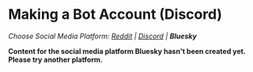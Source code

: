 # Making a Bot Account (Discord)
_Choose Social Media Platform: <a href='../../reddit/appendix/making_bot_account.html'>Reddit</a> | <a href='../../discord/appendix/making_bot_account.html'>Discord</a> | __Bluesky___

__Content for the social media platform Bluesky hasn't been created yet. Please try another platform.__